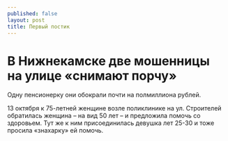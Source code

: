 ```yaml
---
published: false
layout: post
title: Первый постик
---
```

# В Нижнекамске две мошенницы на улице «снимают порчу» 

Одну пенсионерку они обокрали почти на полмиллиона рублей. 

13 октября к 75-летней женщине возле поликлинике на ул. Строителей обратилась женщина – на вид 50 лет – и предложила помочь со здоровьем. Тут же к ним присоединилась девушка лет 25-30 и тоже просила «знахарку» ей помочь.
